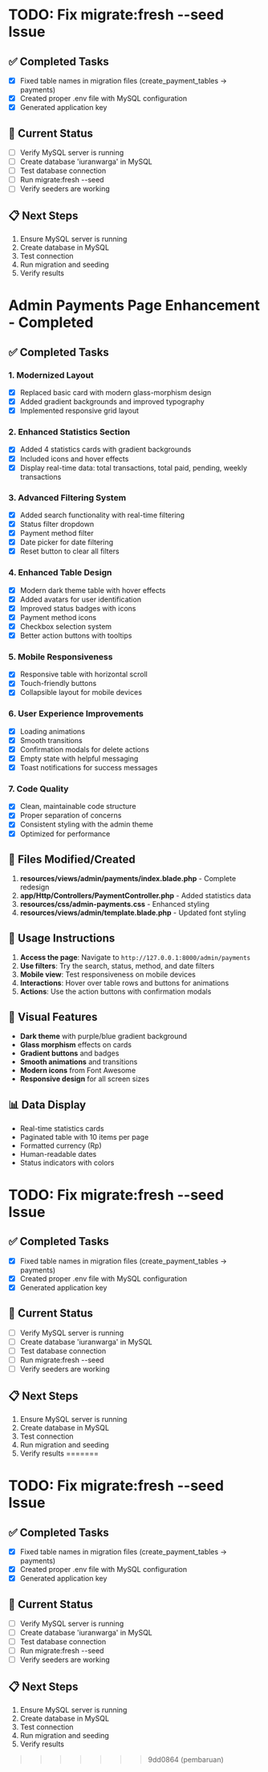 # TODO: Fix migrate:fresh --seed Issue

## ✅ Completed Tasks
- [x] Fixed table names in migration files (create_payment_tables → payments)
- [x] Created proper .env file with MySQL configuration
- [x] Generated application key

## 🔄 Current Status
- [ ] Verify MySQL server is running
- [ ] Create database 'iuranwarga' in MySQL
- [ ] Test database connection
- [ ] Run migrate:fresh --seed
- [ ] Verify seeders are working

## 📋 Next Steps
1. Ensure MySQL server is running
2. Create database in MySQL
3. Test connection
4. Run migration and seeding
5. Verify results

# Admin Payments Page Enhancement - Completed

## ✅ Completed Tasks

### 1. **Modernized Layout**
- [x] Replaced basic card with modern glass-morphism design
- [x] Added gradient backgrounds and improved typography
- [x] Implemented responsive grid layout

### 2. **Enhanced Statistics Section**
- [x] Added 4 statistics cards with gradient backgrounds
- [x] Included icons and hover effects
- [x] Display real-time data: total transactions, total paid, pending, weekly transactions

### 3. **Advanced Filtering System**
- [x] Added search functionality with real-time filtering
- [x] Status filter dropdown
- [x] Payment method filter
- [x] Date picker for date filtering
- [x] Reset button to clear all filters

### 4. **Enhanced Table Design**
- [x] Modern dark theme table with hover effects
- [x] Added avatars for user identification
- [x] Improved status badges with icons
- [x] Payment method icons
- [x] Checkbox selection system
- [x] Better action buttons with tooltips

### 5. **Mobile Responsiveness**
- [x] Responsive table with horizontal scroll
- [x] Touch-friendly buttons
- [x] Collapsible layout for mobile devices

### 6. **User Experience Improvements**
- [x] Loading animations
- [x] Smooth transitions
- [x] Confirmation modals for delete actions
- [x] Empty state with helpful messaging
- [x] Toast notifications for success messages

### 7. **Code Quality**
- [x] Clean, maintainable code structure
- [x] Proper separation of concerns
- [x] Consistent styling with the admin theme
- [x] Optimized for performance

## 📁 Files Modified/Created

1. **resources/views/admin/payments/index.blade.php** - Complete redesign
2. **app/Http/Controllers/PaymentController.php** - Added statistics data
3. **resources/css/admin-payments.css** - Enhanced styling
4. **resources/views/admin/template.blade.php** - Updated font styling

## 🚀 Usage Instructions

1. **Access the page**: Navigate to `http://127.0.0.1:8000/admin/payments`
2. **Use filters**: Try the search, status, method, and date filters
3. **Mobile view**: Test responsiveness on mobile devices
4. **Interactions**: Hover over table rows and buttons for animations
5. **Actions**: Use the action buttons with confirmation modals

## 🎨 Visual Features

- **Dark theme** with purple/blue gradient background
- **Glass morphism** effects on cards
- **Gradient buttons** and badges
- **Smooth animations** and transitions
- **Modern icons** from Font Awesome
- **Responsive design** for all screen sizes

## 📊 Data Display

- Real-time statistics cards
- Paginated table with 10 items per page
- Formatted currency (Rp)
- Human-readable dates
- Status indicators with colors

# TODO: Fix migrate:fresh --seed Issue

## ✅ Completed Tasks
- [x] Fixed table names in migration files (create_payment_tables → payments)
- [x] Created proper .env file with MySQL configuration
- [x] Generated application key

## 🔄 Current Status
- [ ] Verify MySQL server is running
- [ ] Create database 'iuranwarga' in MySQL
- [ ] Test database connection
- [ ] Run migrate:fresh --seed
- [ ] Verify seeders are working

## 📋 Next Steps
1. Ensure MySQL server is running
2. Create database in MySQL
3. Test connection
4. Run migration and seeding
5. Verify results
=======
# TODO: Fix migrate:fresh --seed Issue

## ✅ Completed Tasks
- [x] Fixed table names in migration files (create_payment_tables → payments)
- [x] Created proper .env file with MySQL configuration
- [x] Generated application key

## 🔄 Current Status
- [ ] Verify MySQL server is running
- [ ] Create database 'iuranwarga' in MySQL
- [ ] Test database connection
- [ ] Run migrate:fresh --seed
- [ ] Verify seeders are working

## 📋 Next Steps
1. Ensure MySQL server is running
2. Create database in MySQL
3. Test connection
4. Run migration and seeding
5. Verify results
>>>>>>> 9dd0864 (pembaruan)
